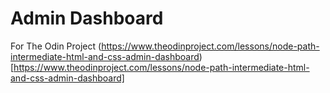 # Admin Dashboard

For The Odin Project (https://www.theodinproject.com/lessons/node-path-intermediate-html-and-css-admin-dashboard)[https://www.theodinproject.com/lessons/node-path-intermediate-html-and-css-admin-dashboard]

